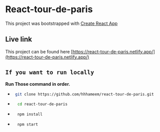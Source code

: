 # React-tour-de-paris

This project was bootstrapped with [Create React App](https://github.com/facebook/create-react-app)

## Live link

This project can be found here [https://react-tour-de-paris.netlify.app/](https://react-tour-de-paris.netlify.app/)

## `If you want to run locally`

**Run Those command in order.**

- ```sh
   git clone https://github.com/hhhameem/react-tour-de-paris.git
  ```

- ```sh
    cd react-tour-de-paris
  ```
- ```sh
    npm install
  ```
- ```sh
    npm start
  ```
